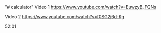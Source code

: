 "# calculator" 
Video 1
https://www.youtube.com/watch?v=EuwzyB_FQNs

Video 2
https://www.youtube.com/watch?v=f0SG2j6d-Kg

52:01


